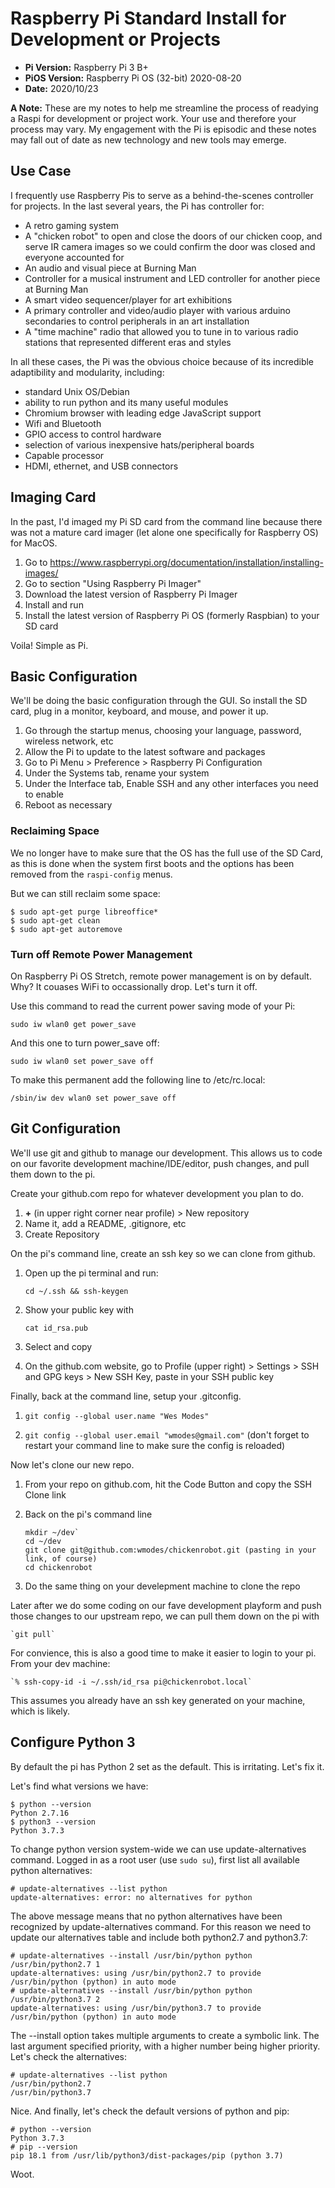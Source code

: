 # Raspberry Pi Standard Install for Development or Projects

* **Pi Version:** Raspberry Pi 3 B+
* **PiOS Version:** Raspberry Pi OS (32-bit) 2020-08-20
* **Date:** 2020/10/23

**A Note:** These are my notes to help me streamline the process of readying a Raspi for development or project work. Your use and therefore your process may vary. My engagement with the Pi is episodic and these notes may fall out of date as new technology and new tools may emerge.

## Use Case

I frequently use Raspberry Pis to serve as a behind-the-scenes controller for projects. In the last several years, the Pi has controller for:

* A retro gaming system
* A "chicken robot" to open and close the doors of our chicken coop, and serve IR camera images so we could confirm the door was closed and everyone accounted for
* An audio and visual piece at Burning Man
* Controller for a musical instrument and LED controller for another piece at Burning Man
* A smart video sequencer/player for art exhibitions
* A primary controller and video/audio player with various arduino secondaries to control peripherals in an art installation
* A "time machine" radio that allowed you to tune in to various radio stations that represented different eras and styles

In all these cases, the Pi was the obvious choice because of its incredible adaptibility and modularity, including:

* standard Unix OS/Debian
* ability to run python and its many useful modules
* Chromium browser with leading edge JavaScript support
* Wifi and Bluetooth
* GPIO access to control hardware
* selection of various inexpensive hats/peripheral boards
* Capable processor
* HDMI, ethernet, and USB connectors

## Imaging Card

In the past, I'd imaged my Pi SD card from the command line because there was not a mature card imager (let alone one specifically for Raspberry OS) for MacOS.

1. Go to https://www.raspberrypi.org/documentation/installation/installing-images/
2. Go to section "Using Raspberry Pi Imager"
3. Download the latest version of Raspberry Pi Imager
4. Install and run
5. Install the latest version of Raspberry Pi OS (formerly Raspbian) to your SD card

Voila! Simple as Pi.

## Basic Configuration

We'll be doing the basic configuration through the GUI. So install the SD card, plug in a monitor, keyboard, and mouse, and power it up.

1. Go through the startup menus, choosing your language, password, wireless network, etc
1. Allow the Pi to update to the latest software and packages
1. Go to Pi Menu > Preference > Raspberry Pi Configuration
1. Under the Systems tab, rename your system
1. Under the Interface tab, Enable SSH and any other interfaces you need to enable
1. Reboot as necessary

### Reclaiming Space

We no longer have to make sure that the OS has the full use of the SD Card, as this is done when the system first boots and the options has been removed from the `raspi-config` menus.
    
But we can still reclaim some space:

```
$ sudo apt-get purge libreoffice*
$ sudo apt-get clean
$ sudo apt-get autoremove
```
### Turn off Remote Power Management

On Raspberry Pi OS Stretch, remote power management is on by default. Why? It couases WiFi to occassionally drop. Let's turn it off.

Use this command to read the current power saving mode of your Pi:

`sudo iw wlan0 get power_save`

And this one to turn power_save off:

`sudo iw wlan0 set power_save off`

To make this permanent add the following line to /etc/rc.local:

`/sbin/iw dev wlan0 set power_save off`

## Git Configuration

We'll use git and github to manage our development. This allows us to code on our favorite development machine/IDE/editor, push changes, and pull them down to the pi. 

Create your github.com repo for whatever development you plan to do.

1. **+** (in upper right corner near profile) > New repository 
1. Name it, add a README, .gitignore, etc 
1. Create Repository

On the pi's command line, create an ssh key so we can clone from github.

1. Open up the pi terminal and run:

    `cd ~/.ssh && ssh-keygen`
    
1. Show your public key with

    `cat id_rsa.pub`
    
1. Select and copy
1. On the github.com website, go to Profile (upper right) > Settings > SSH and GPG keys > New SSH Key, paste in your SSH public key
  
Finally, back at the command line, setup your .gitconfig.

1. `git config --global user.name "Wes Modes"`

1. `git config --global user.email "wmodes@gmail.com"` (don't forget to restart your command line to make sure the config is reloaded)

Now let's clone our new repo.

1. From your repo on github.com, hit the Code Button and copy the SSH Clone link
1. Back on the pi's command line

    ```
    mkdir ~/dev`
    cd ~/dev
    git clone git@github.com:wmodes/chickenrobot.git (pasting in your link, of course)
    cd chickenrobot
    ```
1. Do the same thing on your develepment machine to clone the repo

Later after we do some coding on our fave development playform and push those changes to our upstream repo, we can pull them down on the pi with

    `git pull`

For convience, this is also a good time to make it easier to login to your pi. From your dev machine:

    `% ssh-copy-id -i ~/.ssh/id_rsa pi@chickenrobot.local`

This assumes you already have an ssh key generated on your machine, which is likely.

## Configure Python 3

By default the pi has Python 2 set as the default. This is irritating. Let's fix it.

Let's find what versions we have:

```
$ python --version
Python 2.7.16
$ python3 --version
Python 3.7.3
```

To change python version system-wide we can use update-alternatives command. Logged in as a root user (use `sudo su`), first list all available python alternatives:

```
# update-alternatives --list python
update-alternatives: error: no alternatives for python
```

The above message means that no python alternatives have been recognized by update-alternatives command. For this reason we need to update our alternatives table and include both python2.7 and python3.7:

```
# update-alternatives --install /usr/bin/python python /usr/bin/python2.7 1
update-alternatives: using /usr/bin/python2.7 to provide /usr/bin/python (python) in auto mode
# update-alternatives --install /usr/bin/python python /usr/bin/python3.7 2
update-alternatives: using /usr/bin/python3.7 to provide /usr/bin/python (python) in auto mode
```

The --install option takes multiple arguments to create a symbolic link. The last argument specified priority, with a higher number being higher priority. Let's check the alternatives:

```
# update-alternatives --list python
/usr/bin/python2.7
/usr/bin/python3.7
```

Nice. And finally, let's check the default versions of python and pip:

```
# python --version
Python 3.7.3
# pip --version
pip 18.1 from /usr/lib/python3/dist-packages/pip (python 3.7)
```

Woot.
